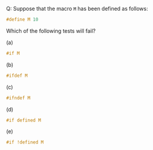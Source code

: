 Q: Suppose that the macro `M` has been defined as follows:

```c
#define M 10
```

Which of the following tests will fail?

(a)

```c
#if M
```

(b)

```c
#ifdef M
```

(c)

```c
#ifndef M
```

(d)

```c
#if defined M
```

(e)

```c
#if !defined M
```
